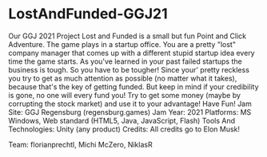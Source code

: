 # LostAndFunded-GGJ21

Our GGJ 2021 Project
Lost and Funded is a small but fun Point and Click Adventure. The game plays in a startup office. You are a pretty "lost" company manager that comes up with a different stupid startup idea every time the game starts. As you've learned in your past failed startups the business is tough. So you have to be tougher! Since your' pretty reckless you try to get as much attention as possible (no matter what it takes), because that's the key of getting funded. But keep in mind if your credibility is gone, no one will every fund you! Try to get some money (maybe by corrupting the stock market) and use it to your advantage! Have Fun!
Jam Site:
GGJ Regensburg (regensburg.games)
Jam Year:
2021
Platforms:
MS Windows, Web standard (HTML5, Java, JavaScript, Flash)
Tools And Technologies:
Unity (any product)
Credits:
All credits go to Elon Musk!

Team: florianprechtl, Michi McZero, NiklasR
